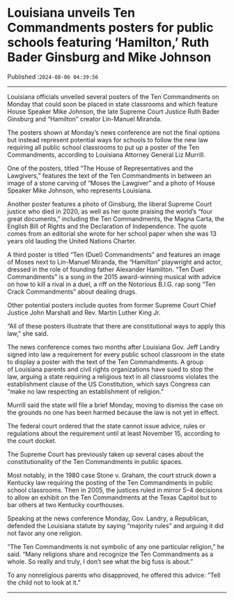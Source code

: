 # Louisiana unveils Ten Commandments posters for public schools featuring ‘Hamilton,’ Ruth Bader Ginsburg and Mike Johnson

Published :`2024-08-06 04:39:56`

---

Louisiana officials unveiled several posters of the Ten Commandments on Monday that could soon be placed in state classrooms and which feature House Speaker Mike Johnson, the late Supreme Court Justice Ruth Bader Ginsburg and “Hamilton” creator Lin-Manuel Miranda.

The posters shown at Monday’s news conference are not the final options but instead represent potential ways for schools to follow the new law requiring all public school classrooms to put up a poster of the Ten Commandments, according to Louisiana Attorney General Liz Murrill.

One of the posters, titled “The House of Representatives and the Lawgivers,” features the text of the Ten Commandments in between an image of a stone carving of “Moses the Lawgiver” and a photo of House Speaker Mike Johnson, who represents Louisiana.

Another poster features a photo of Ginsburg, the liberal Supreme Court justice who died in 2020, as well as her quote praising the world’s “four great documents,” including the Ten Commandments, the Magna Carta, the English Bill of Rights and the Declaration of Independence. The quote comes from an editorial she wrote for her school paper when she was 13 years old lauding the United Nations Charter.

A third poster is titled “Ten (Duel) Commandments” and features an image of Moses next to Lin-Manuel Miranda, the “Hamilton” playwright and actor, dressed in the role of founding father Alexander Hamilton. “Ten Duel Commandments” is a song in the 2015 award-winning musical with advice on how to kill a rival in a duel, a riff on the Notorious B.I.G. rap song “Ten Crack Commandments” about dealing drugs.

Other potential posters include quotes from former Supreme Court Chief Justice John Marshall and Rev. Martin Luther King Jr.

“All of these posters illustrate that there are constitutional ways to apply this law,” she said.

The news conference comes two months after Louisiana Gov. Jeff Landry signed into law a requirement for every public school classroom in the state to display a poster with the text of the Ten Commandments. A group of Louisiana parents and civil rights organizations have sued to stop the law, arguing a state requiring a religious text in all classrooms violates the establishment clause of the US Constitution, which says Congress can “make no law respecting an establishment of religion.”

Murrill said the state will file a brief Monday, moving to dismiss the case on the grounds no one has been harmed because the law is not yet in effect.

The federal court ordered that the state cannot issue advice, rules or regulations about the requirement until at least November 15, according to the court docket.

The Supreme Court has previously taken up several cases about the constitutionality of the Ten Commandments in public spaces.

Most notably, in the 1980 case Stone v. Graham, the court struck down a Kentucky law requiring the posting of the Ten Commandments in public school classrooms. Then in 2005, the justices ruled in mirror 5–4 decisions to allow an exhibit on the Ten Commandments at the Texas Capitol but to bar others at two Kentucky courthouses.

Speaking at the news conference Monday, Gov. Landry, a Republican, defended the Louisiana statute by saying “majority rules” and arguing it did not favor any one religion.

“The Ten Commandments is not symbolic of any one particular religion,” he said. “Many religions share and recognize the Ten Commandments as a whole. So really and truly, I don’t see what the big fuss is about.”

To any nonreligious parents who disapproved, he offered this advice: “Tell the child not to look at it.”

---

